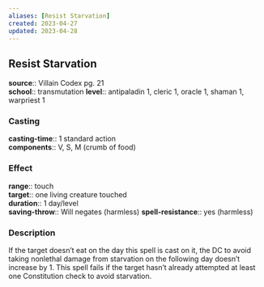 ```yaml
---
aliases: [Resist Starvation]
created: 2023-04-27
updated: 2023-04-28
---
```


## Resist Starvation

**source**:: Villain Codex pg. 21  
**school**:: transmutation
**level**:: antipaladin 1, cleric 1, oracle 1, shaman 1, warpriest 1

### Casting

**casting-time**:: 1 standard action  
**components**:: V, S, M (crumb of food)

### Effect

**range**:: touch  
**target**:: one living creature touched  
**duration**:: 1 day/level  
**saving-throw**:: Will negates (harmless)
**spell-resistance**:: yes (harmless)

### Description

If the target doesn’t eat on the day this spell is cast on it, the DC to avoid taking nonlethal damage from starvation on the following day doesn’t increase by 1. This spell fails if the target hasn’t already attempted at least one Constitution check to avoid starvation.
